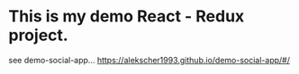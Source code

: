 # This is my demo React - Redux project.

see demo-social-app...
https://alekscher1993.github.io/demo-social-app/#/
